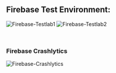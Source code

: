 ## Firebase Test Environment:

![Firebase-Testlab1](https://user-images.githubusercontent.com/94663542/235490185-f02727c7-ea4f-43f3-b813-69b381720a28.png)
![Firebase-Testlab2](https://user-images.githubusercontent.com/94663542/235490203-1d20b32b-cc3f-422f-b0df-4d85a8b5ecbe.png)

<br>

### Firebase Crashlytics
![Firebase-Crashlytics](https://user-images.githubusercontent.com/94663542/235490219-80b85514-4bb8-4465-9718-87a633026136.png)
